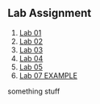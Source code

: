 <h2>Lab Assignment</h2>

<ol>
<li><a href="lab01/aboutme.html" target="_blank">Lab 01</a></li>
<li><a href="lab02/" target="_blank">Lab 02</a></li>
<li><a href="lab03/" target="_blank">Lab 03</a></li>
<li><a href="lab04/" target="_blank">Lab 04</a></li>
<li><a href="lab05/" target="_blank">Lab 05</a></li> 
<li><a href="lab07example/table.html" target="_blank">Lab 07 EXAMPLE</a></li>
</ol>
something stuff
